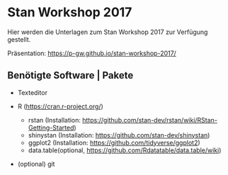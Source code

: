 # Stan Workshop 2017
Hier werden die Unterlagen zum Stan Workshop 2017 zur Verfügung gestellt.

Präsentation: https://p-gw.github.io/stan-workshop-2017/

## Benötigte Software | Pakete
- Texteditor
- R (https://cran.r-project.org/)
  - rstan (Installation: https://github.com/stan-dev/rstan/wiki/RStan-Getting-Started)
  - shinystan (Installation: https://github.com/stan-dev/shinystan)
  - ggplot2 (Installation: https://github.com/tidyverse/ggplot2)
  - data.table(optional, https://github.com/Rdatatable/data.table/wiki)

- (optional) git
